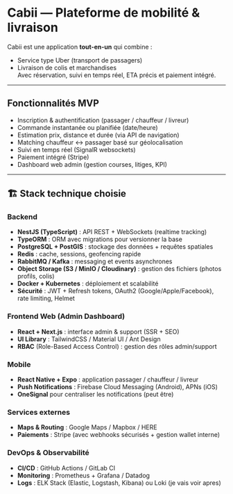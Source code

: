 # Cabii — Plateforme de mobilité & livraison

Cabii est une application **tout-en-un** qui combine :

- Service type Uber (transport de passagers)
- Livraison de colis et marchandises  
  Avec réservation, suivi en temps réel, ETA précis et paiement intégré.

---

## Fonctionnalités MVP

- Inscription & authentification (passager / chauffeur / livreur)
- Commande instantanée ou planifiée (date/heure)
- Estimation prix, distance et durée (via API de navigation)
- Matching chauffeur ↔ passager basé sur géolocalisation
- Suivi en temps réel (SignalR websockets)
- Paiement intégré (Stripe)
- Dashboard web admin (gestion courses, litiges, KPI)

---

## 🏗 Stack technique choisie

### Backend

- **NestJS (TypeScript)** : API REST + WebSockets (realtime tracking)
- **TypeORM** : ORM avec migrations pour versionner la base
- **PostgreSQL + PostGIS** : stockage des données + requêtes spatiales
- **Redis** : cache, sessions, geofencing rapide
- **RabbitMQ / Kafka** : messaging et events asynchrones
- **Object Storage (S3 / MinIO / Cloudinary)** : gestion des fichiers (photos profils, colis)
- **Docker + Kubernetes** : déploiement et scalabilité
- **Sécurité** : JWT + Refresh tokens, OAuth2 (Google/Apple/Facebook), rate limiting, Helmet

### Frontend Web (Admin Dashboard)

- **React + Next.js** : interface admin & support (SSR + SEO)
- **UI Library** : TailwindCSS / Material UI / Ant Design
- **RBAC** (Role-Based Access Control) : gestion des rôles admin/support

### Mobile

- **React Native + Expo** : application passager / chauffeur / livreur
- **Push Notifications** : Firebase Cloud Messaging (Android), APNs (iOS)
- **OneSignal** pour centraliser les notifications (peut être)

### Services externes

- **Maps & Routing** : Google Maps / Mapbox / HERE
- **Paiements** : Stripe (avec webhooks sécurisés + gestion wallet interne)

### DevOps & Observabilité

- **CI/CD** : GitHub Actions / GitLab CI
- **Monitoring** : Prometheus + Grafana / Datadog
- **Logs** : ELK Stack (Elastic, Logstash, Kibana) ou Loki (je vais voir apres)
